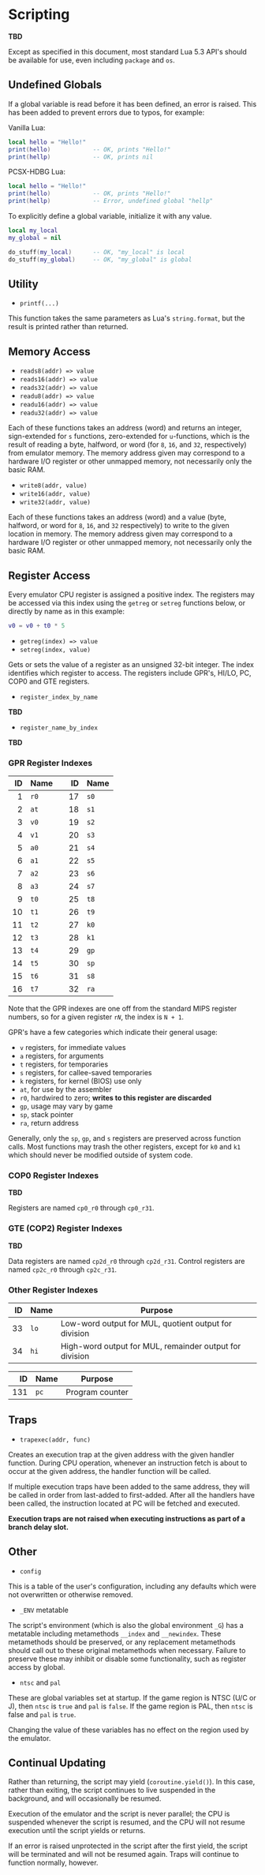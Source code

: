 # Scripting #
**TBD**

Except as specified in this document, most standard Lua 5.3 API's should
be available for use, even including `package` and `os`.


## Undefined Globals ##
If a global variable is read before it has been defined, an error is
raised. This has been added to prevent errors due to typos, for example:

Vanilla Lua:
```lua
local hello = "Hello!"
print(hello)            -- OK, prints "Hello!"
print(hellp)            -- OK, prints nil
```

PCSX-HDBG Lua:
```lua
local hello = "Hello!"
print(hello)            -- OK, prints "Hello!"
print(hellp)            -- Error, undefined global "hellp"
```

To explicitly define a global variable, initialize it with any value.

```lua
local my_local
my_global = nil

do_stuff(my_local)      -- OK, "my_local" is local
do_stuff(my_global)     -- OK, "my_global" is global
```


## Utility ##
* `printf(...)`

This function takes the same parameters as Lua's `string.format`, but
the result is printed rather than returned.


## Memory Access ##
* `reads8(addr) => value`
* `reads16(addr) => value`
* `reads32(addr) => value`
* `readu8(addr) => value`
* `readu16(addr) => value`
* `readu32(addr) => value`

Each of these functions takes an address (word) and returns an integer,
sign-extended for `s` functions, zero-extended for `u`-functions, which
is the result of reading a byte, halfword, or word (for `8`, `16`, and
`32`, respectively) from emulator memory. The memory address given may
correspond to a hardware I/O register or other unmapped memory, not
necessarily only the basic RAM.


* `write8(addr, value)`
* `write16(addr, value)`
* `write32(addr, value)`

Each of these functions takes an address (word) and a value (byte,
halfword, or word for `8`, `16`, and `32` respectively) to write to the
given location in memory. The memory address given may correspond to a
hardware I/O register or other unmapped memory, not necessarily only the
basic RAM.


## Register Access ##
Every emulator CPU register is assigned a positive index. The registers
may be accessed via this index using the `getreg` or `setreg` functions
below, or directly by name as in this example:

```lua
v0 = v0 + t0 * 5
```


* `getreg(index) => value`
* `setreg(index, value)`

Gets or sets the value of a register as an unsigned 32-bit integer. The
index identifies which register to access. The registers include GPR's,
HI/LO, PC, COP0 and GTE registers.


* `register_index_by_name`

**TBD**


* `register_name_by_index`

**TBD**


### GPR Register Indexes ###
| ID | Name | | ID | Name |
|---:|------|-|---:|------|
|   1|`r0`  | |  17|`s0`  |
|   2|`at`  | |  18|`s1`  |
|   3|`v0`  | |  19|`s2`  |
|   4|`v1`  | |  20|`s3`  |
|   5|`a0`  | |  21|`s4`  |
|   6|`a1`  | |  22|`s5`  |
|   7|`a2`  | |  23|`s6`  |
|   8|`a3`  | |  24|`s7`  |
|   9|`t0`  | |  25|`t8`  |
|  10|`t1`  | |  26|`t9`  |
|  11|`t2`  | |  27|`k0`  |
|  12|`t3`  | |  28|`k1`  |
|  13|`t4`  | |  29|`gp`  |
|  14|`t5`  | |  30|`sp`  |
|  15|`t6`  | |  31|`s8`  |
|  16|`t7`  | |  32|`ra`  |

Note that the GPR indexes are one off from the standard MIPS register
numbers, so for a given register <code>r<em>N</em></code>, the index is
`N + 1`.

GPR's have a few categories which indicate their general usage:

* `v` registers, for immediate values
* `a` registers, for arguments
* `t` registers, for temporaries
* `s` registers, for callee-saved temporaries
* `k` registers, for kernel (BIOS) use only
* `at`, for use by the assembler
* `r0`, hardwired to zero; **writes to this register are discarded**
* `gp`, usage may vary by game
* `sp`, stack pointer
* `ra`, return address

Generally, only the `sp`, `gp`, and `s` registers are preserved across
function calls. Most functions may trash the other registers, except for
`k0` and `k1` which should never be modified outside of system code.


### COP0 Register Indexes ###
**TBD**

Registers are named `cp0_r0` through `cp0_r31`.


### GTE (COP2) Register Indexes ###
**TBD**

Data registers are named `cp2d_r0` through `cp2d_r31`. Control registers
are named `cp2c_r0` through `cp2c_r31`.


### Other Register Indexes ###
| ID | Name | Purpose                                               |
|---:|------|-------------------------------------------------------|
|  33|`lo`  |Low-word output for MUL, quotient output for division  |
|  34|`hi`  |High-word output for MUL, remainder output for division|


| ID | Name | Purpose       |
|---:|------|---------------|
| 131|`pc`  |Program counter|


## Traps ##
* `trapexec(addr, func)`

Creates an execution trap at the given address with the given handler
function. During CPU operation, whenever an instruction fetch is about
to occur at the given address, the handler function will be called.

If multiple execution traps have been added to the same address, they
will be called in order from last-added to first-added. After all the
handlers have been called, the instruction located at PC will be fetched
and executed.

__Execution traps are not raised when executing instructions as part of
a branch delay slot.__


## Other ##
* `config`

This is a table of the user's configuration, including any defaults
which were not overwritten or otherwise removed.


* `_ENV` metatable

The script's environment (which is also the global environment `_G`)
has a metatable including metamethods `__index` and `__newindex`. These
metamethods should be preserved, or any replacement metamethods should
call out to these original metamethods when necessary. Failure to
preserve these may inhibit or disable some functionality, such as
register access by global.


* `ntsc` and `pal`

These are global variables set at startup. If the game region is NTSC
(U/C or J), then `ntsc` is `true` and `pal` is `false`. If the game
region is PAL, then `ntsc` is false and `pal` is `true`.

Changing the value of these variables has no effect on the region used
by the emulator.


## Continual Updating ##
Rather than returning, the script may yield (`coroutine.yield()`). In
this case, rather than exiting, the script continues to live suspended
in the background, and will occasionally be resumed.

Execution of the emulator and the script is never parallel; the CPU is
suspended whenever the script is resumed, and the CPU will not resume
execution until the script yields or returns.

If an error is raised unprotected in the script after the first yield,
the script will be terminated and will not be resumed again. Traps will
continue to function normally, however.
